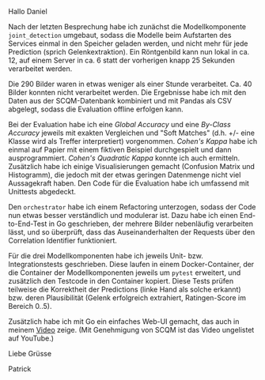 Hallo Daniel

Nach der letzten Besprechung habe ich zunächst die Modellkomponente `joint_detection` umgebaut, sodass die Modelle beim Aufstarten des Services einmal in den Speicher geladen werden, und nicht mehr für jede Prediction (sprich Gelenkextraktion). Ein Röntgenbild kann nun lokal in ca. 12, auf einem Server in ca. 6 statt der vorherigen knapp 25 Sekunden verarbeitet werden.

Die 290 Bilder waren in etwas weniger als einer Stunde verarbeitet. Ca. 40 Bilder konnten nicht verarbeitet werden. Die Ergebnisse habe ich mit den Daten aus der SCQM-Datenbank kombiniert und mit Pandas als CSV abgelegt, sodass die Evaluation offline erfolgen kann.

Bei der Evaluation habe ich eine _Global Accuracy_ und eine _By-Class Accuracy_ jeweils mit exakten Vergleichen und "Soft Matches" (d.h. +/- eine Klasse wird als Treffer interpretiert) vorgenommen. _Cohen's Kappa_ habe ich einmal auf Papier mit einem fiktiven Beispiel durchgespielt und dann ausprogrammiert. _Cohen's Quadratic Kappa_ konnte ich auch ermitteln. Zusätzlich habe ich einige Visualisierungen gemacht (Confusion Matrix und Histogramm), die jedoch mit der etwas geringen Datenmenge nicht viel Aussagekraft haben. Den Code für die Evaluation habe ich umfassend mit Unittests abgedeckt.

Den `orchestrator` habe ich einem Refactoring unterzogen, sodass der Code nun etwas besser verständlich und modulerar ist. Dazu habe ich einen End-to-End-Test in Go geschrieben, der mehrere Bilder nebenläufig verarbeiten lässt, und so überprüft, dass das Auseinanderhalten der Requests über den Correlation Identifier funktioniert.

Für die drei Modellkomponenten habe ich jeweils Unit- bzw. Integrationstests geschrieben. Diese laufen in einem Docker-Container, der die Container der Modellkomponenten jeweils um `pytest` erweitert, und zusätzlich den Testcode in den Container kopiert. Diese Tests prüfen teilweise die Korrektheit der Predictions (linke Hand als solche erkannt) bzw. deren Plausibilität (Gelenk erfolgreich extrahiert, Ratingen-Score im Bereich 0..5).

Zusätzlich habe ich mit Go ein einfaches Web-UI gemacht, das auch in meinem [Video](https://www.youtube.com/watch?v=jEYBe8fIt9U) zeige. (Mit Genehmigung von SCQM ist das Video ungelistet auf YouTube.)

Liebe Grüsse

Patrick
